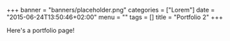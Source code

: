 +++
banner = "banners/placeholder.png"
categories = ["Lorem"]
date = "2015-06-24T13:50:46+02:00"
menu = ""
tags = []
title = "Portfolio 2"
+++

Here's a portfolio page!